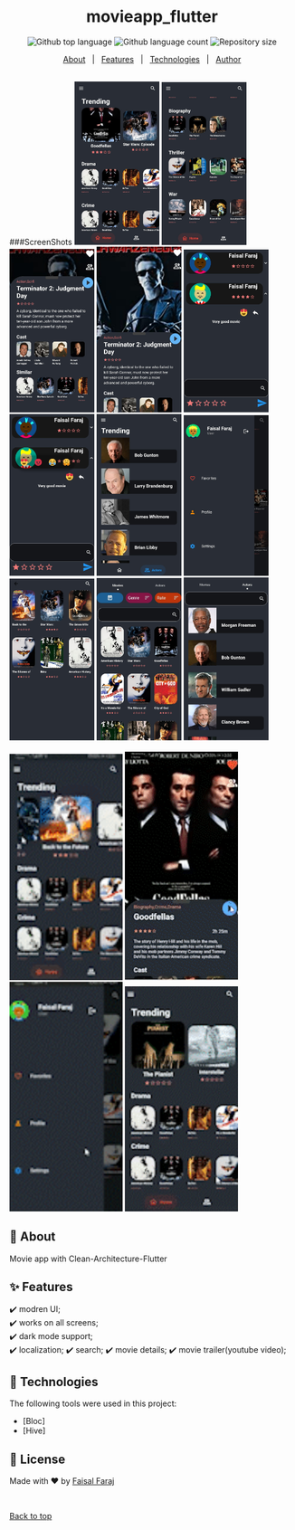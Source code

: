 

<h1 align="center">movieapp_flutter</h1>

<p align="center">
  <img alt="Github top language" src="https://img.shields.io/github/languages/top/FaisalFaraj/movieapp_flutter?color=56BEB8">

  <img alt="Github language count" src="https://img.shields.io/github/languages/count/FaisalFaraj/movieapp_flutter?color=56BEB8">

  <img alt="Repository size" src="https://img.shields.io/github/repo-size/FaisalFaraj/movieapp_flutter?color=56BEB8">

  <!-- <img alt="License" src="https://img.shields.io/github/license/FaisalFaraj/movieapp_flutter?color=56BEB8"> -->

  <!-- <img alt="Github issues" src="https://img.shields.io/github/issues/FaisalFaraj/movieapp_flutter?color=56BEB8" /> -->

  <!-- <img alt="Github forks" src="https://img.shields.io/github/forks/FaisalFaraj/movieapp_flutter?color=56BEB8" /> -->

  <!-- <img alt="Github stars" src="https://img.shields.io/github/stars/FaisalFaraj/movieapp_flutter?color=56BEB8" /> -->
</p>

<!-- Status -->

<!-- <h4 align="center"> 
	🚧  movieapp_flutter 🚀 Under construction...  🚧
</h4> 

<hr> -->

<p align="center">
  <a href="#dart-about">About</a> &#xa0; | &#xa0; 
  <a href="#sparkles-features">Features</a> &#xa0; | &#xa0;
  <a href="#rocket-technologies">Technologies</a> &#xa0; | &#xa0;
  <!-- <a href="#white_check_mark-requirements">Requirements</a> &#xa0; | &#xa0;
  <a href="#checkered_flag-starting">Starting</a> &#xa0; | &#xa0;
  <a href="#memo-license">License</a> &#xa0; | &#xa0; -->
  <a href="https://github.com/FaisalFaraj" target="_blank">Author</a>
</p>
<br>
###ScreenShots
<img src="screenshots/home.jpg" width="150">
<img src="screenshots/home_2.jpg" width="150">
<img src="screenshots/movie_2.jpg" width="150">
<img src="screenshots/movie.jpg" width="150">
<img src="screenshots/comments.jpg" width="150">
<img src="screenshots/comments_2.jpg" width="150">
<img src="screenshots/actors.jpg" width="150">
<img src="screenshots/drawer.jpg" width="150">
<img src="screenshots/favorites.jpg" width="150">
<img src="screenshots/search_movies.jpg" width="150">
<img src="screenshots/search_actors.jpg" width="150">

</br>
<br>
<img src="screenshots2/1.gif" width="200">
<img src="screenshots2/2.gif" width="200">
<img src="screenshots2/3.gif" width="200">
<img src="screenshots2/4.gif" width="200">
</br>

## :dart: About ##

Movie app with Clean-Architecture-Flutter

## :sparkles: Features ##

:heavy_check_mark: modren UI;\
:heavy_check_mark: works on all screens;\
:heavy_check_mark: dark mode support;\
:heavy_check_mark: localization;
:heavy_check_mark: search;
:heavy_check_mark: movie details;
:heavy_check_mark: movie trailer(youtube video);

## :rocket: Technologies ##

The following tools were used in this project:

- [Bloc]
- [Hive]

<!-- ## :white_check_mark: Requirements ##

Before starting :checkered_flag:, you need to have [Git](https://git-scm.com) and [Node](https://nodejs.org/en/) installed.

## :checkered_flag: Starting ##

```bash
# Clone this project
$ git clone https://github.com/FaisalFaraj/movieapp_flutter

# Access
$ cd movieapp_flutter

# Install dependencies
$ yarn

# Run the project
$ yarn start

# The server will initialize in the <http://localhost:3000>
``` -->

## :memo: License ##

<!-- This project is under license from MIT. For more details, see the [LICENSE](LICENSE.md) file. -->


Made with :heart: by <a href="https://github.com/FaisalFaraj" target="_blank">Faisal Faraj</a>

&#xa0;

<a href="#top">Back to top</a>
